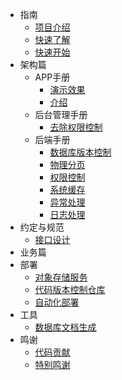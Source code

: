 * 指南
  * [项目介绍](guide/README.md)
  * [快速了解](guide/quick_understand.md)
  * [快速开始](guide/quick_start.md)
* 架构篇
  * APP手册
	* [演示效果](architect/application/README.md)
	* [介绍](architect/application/DEMO.md)
  * 后台管理手册
	* [去除权限控制](architect/admin_platform/remove_permission.md)
  * 后端手册
    * [数据库版本控制](architect/server_manual/database.md)
	* [物理分页](architect/server_manual/page_handle.md)
    * [权限控制](architect/server_manual/RBAC.md) 
    * [系统缓存](architect/server_manual/cache.md)
    * [异常处理](architect/server_manual/exception_handle.md)
    * [日志处理](architect/server_manual/LOG.md)
* 约定与规范
	* [接口设计](standard/api.md)
* 业务篇
* 部署
	* [对象存储服务](deploy/MINIO.md)
	* [代码版本控制仓库](deploy/VCS.md)
	* [自动化部署](deploy/auto_deploy.md)
* 工具
	* [数据库文档生成](tools/screw.md)
* 鸣谢
  * [代码贡献](thanks/contribution.md)
  * [特别鸣谢](thanks/)

